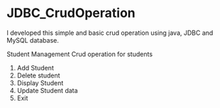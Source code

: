 # JDBC_CrudOperation
I developed this simple and basic crud operation using java, JDBC and MySQL database. 

Student Management
Crud operation for students
1. Add Student
2. Delete student
3. Display Student
4. Update Student data
5. Exit

